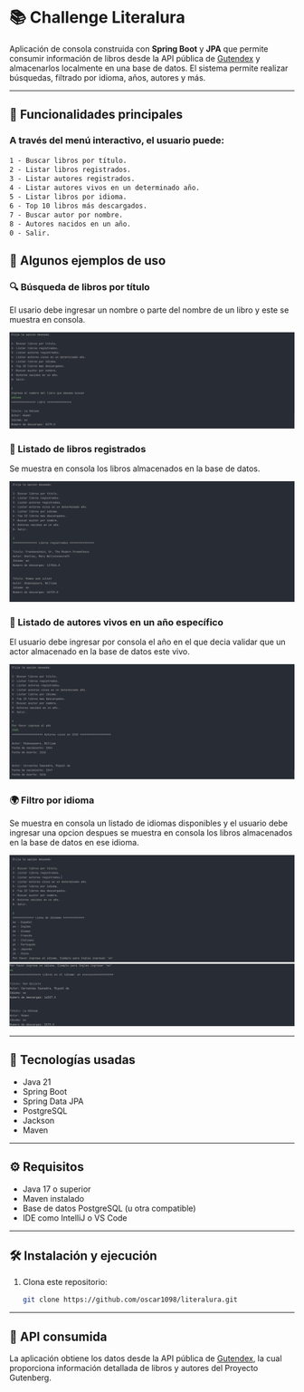 # 📚 Challenge Literalura

Aplicación de consola construida con **Spring Boot** y **JPA** que permite consumir información de libros desde la API pública de [Gutendex](https://gutendex.com) y almacenarlos localmente en una base de datos. El sistema permite realizar búsquedas, filtrado por idioma, años, autores y más.

---

## 🚀 Funcionalidades principales

###  A través del menú interactivo, el usuario puede:
```
1 - Buscar libros por título.
2 - Listar libros registrados.
3 - Listar autores registrados.
4 - Listar autores vivos en un determinado año.
5 - Listar libros por idioma.
6 - Top 10 libros más descargados.
7 - Buscar autor por nombre.
8 - Autores nacidos en un año.
0 - Salir.
```
## 🔨 Algunos ejemplos de uso
### 🔍 Búsqueda de libros por título
El usario debe ingresar un nombre o parte del nombre de un libro y este se muestra en consola.

![img.png](assets/img.png)

### 📑 Listado de libros registrados
Se muestra en consola los libros almacenados en la base de datos.

![registrados.png](assets/registrados.png)

### 👤 Listado de autores vivos en un año específico
El usuario debe ingresar por consola el año en el que decia validar que un actor almacenado en la base de datos este vivo.

![autoresVivos.png](assets/autoresVivos.png)

### 🌍 Filtro por idioma
Se muestra en consola un listado de idiomas disponibles y el usuario debe ingresar una opcion despues se muestra en consola los libros almacenados en la base de datos en ese idioma.

![idiomas1.png](assets/idiomas1.png)
![idiomas2.png](assets/idiomas2.png)

---

## 🧰 Tecnologías usadas

- Java 21
- Spring Boot 
- Spring Data JPA
- PostgreSQL 
- Jackson
- Maven

---

## ⚙️ Requisitos

- Java 17 o superior
- Maven instalado
- Base de datos PostgreSQL (u otra compatible)
- IDE como IntelliJ o VS Code

---

## 🛠️ Instalación y ejecución

1. Clona este repositorio:
   ```bash
   git clone https://github.com/oscar1098/literalura.git

---

## 📡 API consumida
La aplicación obtiene los datos desde la API pública de [Gutendex](https://gutendex.com), la cual proporciona información detallada de libros y autores del Proyecto Gutenberg.